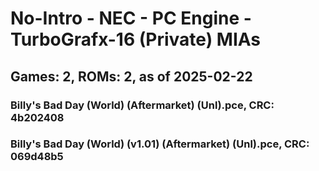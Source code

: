 # No-Intro - NEC - PC Engine - TurboGrafx-16 (Private) MIAs
## Games: 2, ROMs: 2, as of 2025-02-22

### Billy's Bad Day (World) (Aftermarket) (Unl).pce, CRC: 4b202408
### Billy's Bad Day (World) (v1.01) (Aftermarket) (Unl).pce, CRC: 069d48b5
